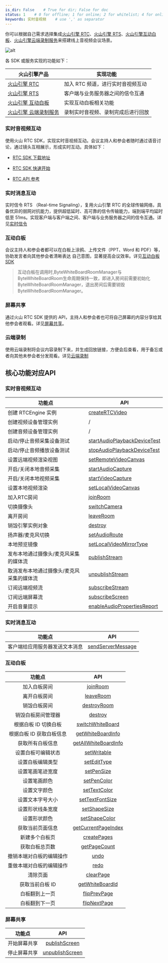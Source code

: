 ```yaml
---
is_dir: False    # True for dir; False for doc
status: 1    # 0 for offline; 1 for online; 2 for whitelist; 4 for online but hidden in TOC
keywords: 实时音视频    # use ',' as separator
---
```


你可以根据自己需求选择集成[火山引擎 RTC](75707)、[火山引擎 RTS](135791)、[火山引擎互动白板](148380)、[火山引擎云端录制服务](69816)来搭建线上音视频会议场景。

![alt](https://portal.volccdn.com/obj/volcfe/cloud-universal-doc/upload_f8cadbbe50796c618f3f524fd8f7d97a.png)


各 SDK 或服务实现的功能如下：

| 火山引擎产品 | 实现功能 |
| --- | --- |
| [火山引擎 RTC](75707) | 加入 RTC 频道，进行实时音视频互动 |
| [火山引擎 RTS](135791) | 客户端与业务服务器之间的信令互通 |
| [火山引擎 互动白板](148380) | 实现互动白板相关功能 |
| [火山引擎 云端录制服务](69816) | 录制实时音视频、录制完成后进行回放 |

### 实时音视频互动

使用火山 RTC SDK，实现实时音视频互动。会议主持人和参会者随时通过语音讨论，通过镜头互相展示，形成实时互动。具体如下：

- [RTC SDK 下载地址](75707)
	
- [RTC SDK 快速开始](69864)
	
- [RTC API 参考](70080)

	

### 实时消息互动

实时信令 RTS （Real-time Signaling），复用火山引擎 RTC 的全球传输网络，具备优异的弱网对抗能力，提供超低延时、高可靠的信令传输能力，端到端平均延时低至 51ms。实现客户端与客户端之间、客户端与业务服务器之间的信令互通。详见[实时信令](142432)

### 互动白板

会议主持人和参会者都可以在白板上涂鸦、上传文件（PPT、Word 和 PDF）等，协助发言者向其他参会者清晰表达 自己意图，显著提高会议效率。详见[互动白板 SDK](148389)

> 互动白板在调用时,ByteWhiteBoardRoomManager与ByteWhiteBoardRoom生命周期保持一致，即进入房间前需要初始化ByteWhiteBoardRoomManager，退出房间后需要销毁ByteWhiteBoardRoomManager。

### 屏幕共享

通过火山 RTC SDK 提供的 API，主持人和参会者也可将自己屏幕的内容分享给其他参会者观看。详见[屏幕共享](124176)。

### 云端录制

使用云端录制将会议内容录制下来，并生成回放链接，方便会后查看，用于备忘或者向其他未参会者分发观看。详见[云端录制](69818)


## 核心功能对应API

### 实时音视频互动

| **功能点** | **API** |
| --- | --- |
| 创建 RTCEngine 实例 | [createRTCVideo](70080#creatertcvideo) |
| 创建视频设备管理实例 | / |
| 创建音频设备管理实例 | / |
| 启动/停止音频采集设备测试 | [startAudioPlaybackDeviceTest](70080#startaudioplaybackdevicetest) |
| 启动/停止音频播放设备测试 |  [stopAudioPlaybackDeviceTest](70080#stopaudioplaybackdevicetest) |
| 设置远端视频渲染视图 | [setRemoteVideoCanvas](70080#setremotevideocanvas) |
| 开启/关闭本地音频采集 | [startAudioCapture](70080#startaudiocapture) |
| 开启/关闭本地视频采集 | [startVideoCapture](70080#startvideocapture) |
| 设置本地视频渲染 | [setLocalVideoCanvas](70080#setlocalvideocanvas)|
| 加入RTC房间 | [joinRoom](70080#joinroom) |
| 切换摄像头 | [switchCamera](70080#switchcamera) |
| 离开房间 | [leaveRoom](70080#leaveroom) |
| 销毁引擎实例对象 | [destroy](70080#destroy) |
| 扬声器/麦克风切换 | [setAudioRoute](70080#setaudioroute) |
| 本地预览镜像 | [setLocalVideoMirrorType](70080#setlocalvideomirrortype) |
| 发布本地通过摄像头/麦克风采集的媒体流 | [publishStream](70080#publishstream) |
| 取消发布本地通过摄像头/麦克风采集的媒体流 | [unpublishStream](70080#unpublishstream) |
| 订阅远端视频流 | [subscribeStream](70080#subscribestream) |
| 订阅远端屏幕流 | [subscribeScreen](70080#subscribescreen) |
| 开启音量提示 | [enableAudioPropertiesReport](70080#enableaudiopropertiesreport)|

### 实时消息互动

| **功能点** | **API** |
| --- | --- |
| 客户端给应用服务器发送文本消息 | [sendServerMessage](70080#sendservermessage) |

### 互动白板

| **功能点** | **API** |
| :-: | :-: |
| 加入白板房间 | [joinRoom](131850#joinroom) |
| 离开白板房间 | [leaveRoom](131850#leaveroom) |
| 销毁白板房间 | [destroyRoom](131850#leaveroom) |
| 销毁白板房间管理器 | [destroy](131850#destroy) |
| 根据白板 ID 切换白板 | [switchWhiteBoard](131850#switchwhiteboard) |
| 根据白板 ID 获取白板信息 | [getWhiteBoardInfo](131850#getwhiteboardinfo) |
| 获取所有白板信息 | [getAllWhiteBoardInfo](131850#getallwhiteboardinfo) |
| 设置白板可编辑状态 | [setWritable](131850#setwritable) |
| 设置白板编辑类型 | [setEditType](131850#setedittype) |
| 设置笔画笔迹宽度 | [setPenSize](131850#setpensize) |
| 设置笔画颜色 | [setPenColor](131850#setpencolor) |
| 设置文字颜色 | [setTextColor](131850#settextcolor) |
| 设置文本字号大小 | [setTextFontSize](131850#settextfontsize) |
| 设置形状线条宽度 | [setShapeSize](131850#setshapesize) |
| 设置形状颜色 | [setShapeColor](131850#setshapecolor) |
| 获取当前页面信息 | [getCurrentPageIndex](131850#getcurrentpageindex) |
| 新建多个白板页 | [createPages](131850#createpages) |
| 获取白板总页数 | [getPageCount](131850#getpagecount) |
| 撤销本端对白板的编辑操作 | [undo](131850#undo) |
| 重做本端对白板的编辑操作 | [redo](131850#redo) |
| 清除页面 | [clearPage](131850#clearpage) |
| 获取当前白板 ID | [getWhiteBoardId](131850#getwhiteboardid) |
| 白板翻到上一页 | [flipPrevPage](131850#flipprevpage) |
| 白板翻到下一页 |[flipNextPage](131850#flipnextpage) |

### 屏幕共享

| **功能点** | **API** |
| :-: | :-: |
|开始屏幕共享 |[publishScreen](70080#publishscreen)|
|停止屏幕共享 | [unpublishScreen](70080#unpublishscreen)
